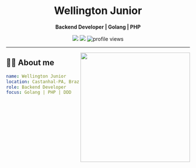 <h1 align="center">Wellington Junior</h1>

<p align="center">
  <strong>Backend Developer | Golang | PHP </strong><br>
</p>

<p align="center">
  <a href="https://github.com/welittonjr"><img src="https://img.shields.io/github/followers/welittonjr?label=GitHub&style=social"></a>
  <a href="https://www.linkedin.com/in/welittonjr/"><img src="https://img.shields.io/badge/LinkedIn-blue?logo=linkedin&logoColor=white"></a>
  <img src="https://komarev.com/ghpvc/?username=welittonjr&style=flat" alt="profile views" />
</p>

---

<img align="right" width="300" src="https://media.giphy.com/media/qgQUggAC3Pfv687qPC/giphy.gif" />

## 👨‍💻 About me

```yaml
name: Wellington Junior
location: Castanhal-PA, Brazil
role: Backend Developer
focus: Golang | PHP | DDD 
